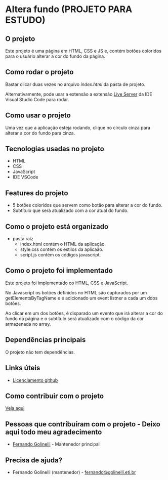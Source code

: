 # Altera fundo (PROJETO PARA ESTUDO)

## O projeto
Este projeto é uma página em HTML, CSS e JS e, contém botões coloridos para o usuário alterar a cor do fundo da página.

## Como rodar o projeto
Bastar clicar duas vezes no arquivo *index.html* da pasta de projeto.

Alternativamente, pode usar a extensão a extensão [Live Server](https://marketplace.visualstudio.com/items?itemName=ritwickdey.LiveServer) da IDE Visual Studio Code para rodar.

## Como usar o projeto
Uma vez que a aplicação esteja rodando, clique no círculo cinza para alterar a cor do fundo para cinza.

## Tecnologias usadas no projeto
- HTML
- CSS
- JavaScript
- IDE VSCode

## Features do projeto
- 5 botões coloridos que servem como botão para alterar a cor do fundo.
- Subtítulo que será atualizado com a cor atual do fundo.

## Como o projeto está organizado
* pasta raíz
    - index.html contém o HTML da aplicação.
    - style.css contém os estilos da aplicaão.
    - script.js contém os códigos javascript.

## Como o projeto foi implementado
Este projeto foi implementado co HTML, CSS e JavaScript.

No Javascript os botões definidos no HTML são capturados por um getElementsByTagName e é adicionado um event listner a cada um ddos botões.

Ao clicar em um dos botões, é disparado um evento que irá alterar a cor do fundo da página e o subtítulo será atualizado com o código da cor armazenada no array.

## Dependências principais
O projeto não tem dependências.

## Links úteis
- [Licenciamento github](https://docs.github.com/pt/repositories/managing-your-repositorys-settings-and-features/customizing-your-repository/licensing-a-repository)

## Como contribuir com o projeto
[Veja aqui](./CONTRIBUTING.md)

## Pessoas que contribuíram com o projeto - Deixo aqui todo meu agradecimento
- [Fernando Golinelli](github.com/fgolinelli) - Mantenedor principal

## Precisa de ajuda?
- Fernando Golinelli (mantenedor) - fernando@golinelli.eti.br
